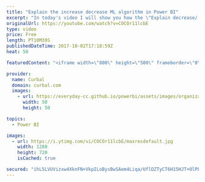 ```yaml
---
title: "Explain the increase decrease ML algorithm in Power BI"
excerpt: "In today's video I will show you how the \"Explain decrease/ increase algorithm works in Power BI.  Link to Power BI file: https://1drv.ms/u/s!Ar8CDNp8cGTcgmZu0AcNFSQmTRG3   Looking for a download file? Go to our Download Center: https://curbal.com/donwload-center  SUBSCRIBE to learn more about Power"
originalUrl: https://youtube.com/watch?v=COCOr11lcbE
type: video
price: Free
length: PT10M39S
publishedDateTime: 2017-10-02T17:18:59Z
heat: 50

featuredContent: "<iframe width=\"800\" height=\"500\" frameborder=\"0\" src=\"https://www.youtube.com/embed/COCOr11lcbE\" allow=\"accelerometer; autoplay; encrypted-media; gyroscope; picture-in-picture\" allowfullscreen></iframe>"

provider:
  name: Curbal
  domain: curbal.com
  images:
    - url: https://everyday-cc.github.io/powerbi/assets/images/organizations/curbal.com-50x50.jpg
      width: 50
      height: 50

topics:
  - Power BI

images:
  - url: https://i.ytimg.com/vi/COCOr11lcbE/maxresdefault.jpg
    width: 1280
    height: 720
    isCached: true

secured: "ihL5LVUVizxw4XknFN+VkpILoBysBwSAem4Liqa/UflDZTyCT6H15HJT+OlPL8U61udY0YsNIwxhbuXgh0RQZh4e7tOwExZMb8VotI87JES3+kFI/Sb6QZs/lpNLSXwpH+heFuOm59SxhNcr+4CUQmXPBSuLUo26akW3o19RUP1+lfDWepKYrdg32DCdHKYR2aKtxx5Yxe4bXeQzoIIwOUR2iFf7WqdXqwRY4CjFpPUZhzVJME1YcYV2qRqlz+U6hOe5BiAEJ8Dz2sy8Ij0CbOlNjALrjWNlKvL/XFOPLXx21qZCSEUWqmm1E39t11ECgbdsxcsgOH6a3bSbpreY+hh76gBgEBK3yEw+DH3tHxxQGLClLufaLNsl8Od1twZ1+FZnywJvXnUnyOKYXs1MBy4mVXHdAxothl24CsdDrCM=;6ng4YIHyiml1k4boSgKHZA=="
---
```


